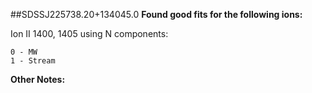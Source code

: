##SDSSJ225738.20+134045.0
**Found good fits for the following ions:**

Ion II 1400, 1405 using N components:
```
0 - MW
1 - Stream
```


**Other Notes:**

